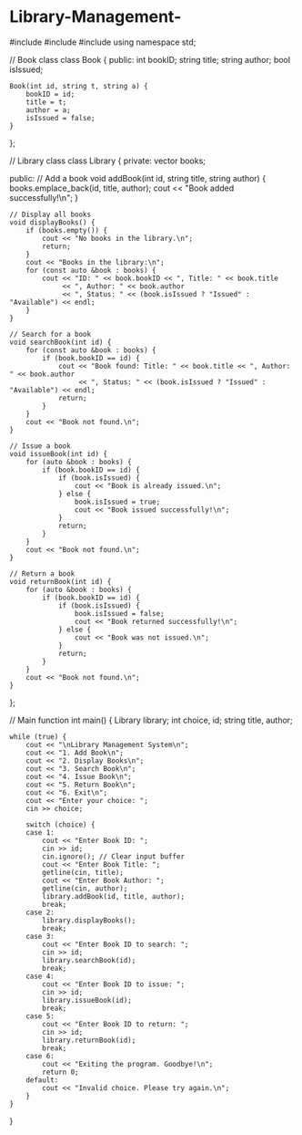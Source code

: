 # Library-Management-
#include <iostream>
#include <vector>
#include <string>
using namespace std;

// Book class
class Book {
public:
    int bookID;
    string title;
    string author;
    bool isIssued;

    Book(int id, string t, string a) {
        bookID = id;
        title = t;
        author = a;
        isIssued = false;
    }
};

// Library class
class Library {
private:
    vector<Book> books;

public:
    // Add a book
    void addBook(int id, string title, string author) {
        books.emplace_back(id, title, author);
        cout << "Book added successfully!\n";
    }

    // Display all books
    void displayBooks() {
        if (books.empty()) {
            cout << "No books in the library.\n";
            return;
        }
        cout << "Books in the library:\n";
        for (const auto &book : books) {
            cout << "ID: " << book.bookID << ", Title: " << book.title
                 << ", Author: " << book.author
                 << ", Status: " << (book.isIssued ? "Issued" : "Available") << endl;
        }
    }

    // Search for a book
    void searchBook(int id) {
        for (const auto &book : books) {
            if (book.bookID == id) {
                cout << "Book found: Title: " << book.title << ", Author: " << book.author
                     << ", Status: " << (book.isIssued ? "Issued" : "Available") << endl;
                return;
            }
        }
        cout << "Book not found.\n";
    }

    // Issue a book
    void issueBook(int id) {
        for (auto &book : books) {
            if (book.bookID == id) {
                if (book.isIssued) {
                    cout << "Book is already issued.\n";
                } else {
                    book.isIssued = true;
                    cout << "Book issued successfully!\n";
                }
                return;
            }
        }
        cout << "Book not found.\n";
    }

    // Return a book
    void returnBook(int id) {
        for (auto &book : books) {
            if (book.bookID == id) {
                if (book.isIssued) {
                    book.isIssued = false;
                    cout << "Book returned successfully!\n";
                } else {
                    cout << "Book was not issued.\n";
                }
                return;
            }
        }
        cout << "Book not found.\n";
    }
};

// Main function
int main() {
    Library library;
    int choice, id;
    string title, author;

    while (true) {
        cout << "\nLibrary Management System\n";
        cout << "1. Add Book\n";
        cout << "2. Display Books\n";
        cout << "3. Search Book\n";
        cout << "4. Issue Book\n";
        cout << "5. Return Book\n";
        cout << "6. Exit\n";
        cout << "Enter your choice: ";
        cin >> choice;

        switch (choice) {
        case 1:
            cout << "Enter Book ID: ";
            cin >> id;
            cin.ignore(); // Clear input buffer
            cout << "Enter Book Title: ";
            getline(cin, title);
            cout << "Enter Book Author: ";
            getline(cin, author);
            library.addBook(id, title, author);
            break;
        case 2:
            library.displayBooks();
            break;
        case 3:
            cout << "Enter Book ID to search: ";
            cin >> id;
            library.searchBook(id);
            break;
        case 4:
            cout << "Enter Book ID to issue: ";
            cin >> id;
            library.issueBook(id);
            break;
        case 5:
            cout << "Enter Book ID to return: ";
            cin >> id;
            library.returnBook(id);
            break;
        case 6:
            cout << "Exiting the program. Goodbye!\n";
            return 0;
        default:
            cout << "Invalid choice. Please try again.\n";
        }
    }
}
